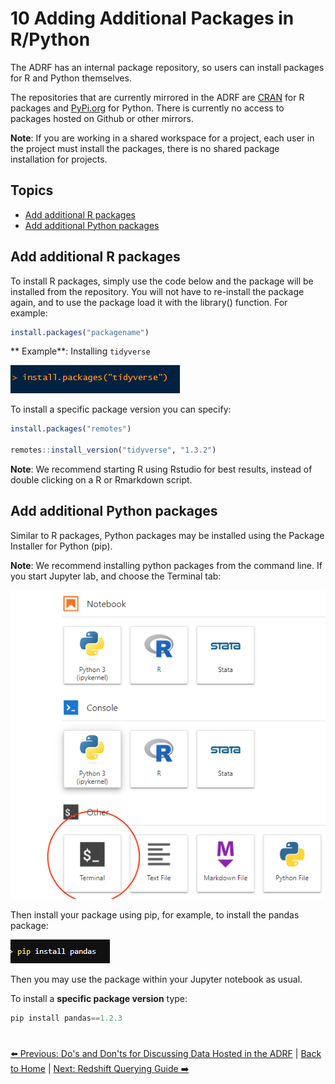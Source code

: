 # 10 Adding Additional Packages in R/Python

The ADRF has an internal package repository, so users can install packages for R and Python themselves.

The repositories that are currently mirrored in the ADRF are [CRAN](https://cran.r-project.org/) for R packages and [PyPi.org](https://pypi.org/) for Python. There is currently no access to packages hosted on Github or other mirrors.

**Note**: If you are working in a shared workspace for a project, each user in the project must install the packages, there is no shared package installation for projects.

## Topics
- [Add additional R packages](#add-additional-r-packages)
- [Add additional Python packages](#add-additional-python-packages)

## Add additional R packages

To install R packages, simply use the code below and the package will be installed from the repository. You will not have to re-install the package again, and to use the package load it with the library() function. For example:

``` r
install.packages("packagename")
```

** Example**: Installing `tidyverse`

![Install tidyverse](images/rinstall.png)

To install a specific package version you can specify:

``` r
install.packages("remotes")

remotes::install_version("tidyverse", "1.3.2")
```

**Note**: We recommend starting R using Rstudio for best results, instead of double clicking on a R or Rmarkdown script.

## Add additional Python packages

Similar to R packages, Python packages may be installed using the Package Installer for Python (pip).

**Note**: We recommend installing python packages from the command line. If you start Jupyter lab, and choose the Terminal tab:

![If you start Juypter Lab, choose the Terminal tab](images/pythoninstall.png)

Then install your package using pip, for example, to install the pandas package:

![Example: pandas package installation](images/pip.png)

Then you may use the package within your Jupyter notebook as usual.

To install a **specific package version** type: 
``` python
pip install pandas==1.2.3
```

#

[⬅️ Previous: Do's and Don'ts for Discussing Data Hosted in the ADRF](09-dos-and-donts.md) | [Back to Home](00-cover.md) | [Next: Redshift Querying Guide ➡️](11-querying-guide.md)
